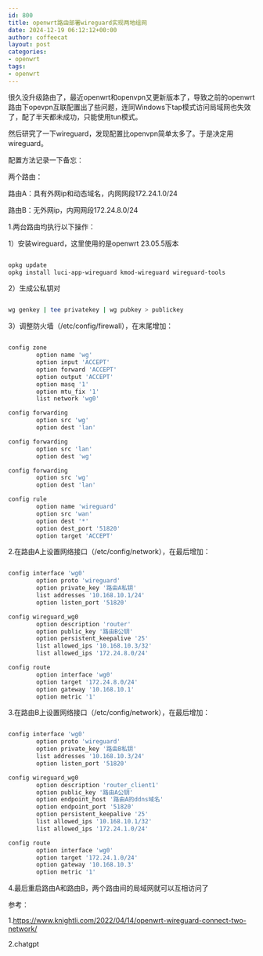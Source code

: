 ```yaml
---
id: 800
title: openwrt路由部署wireguard实现两地组网
date: 2024-12-19 06:12:12+00:00
author: coffeecat
layout: post
categories:
- openwrt
tags:
- openwrt
---
```

很久没升级路由了，最近openwrt和openvpn又更新版本了，导致之前的openwrt路由下opevpn互联配置出了些问题，连同Windows下tap模式访问局域网也失效了，配了半天都未成功，只能使用tun模式。

然后研究了一下wireguard，发现配置比openvpn简单太多了。于是决定用wireguard。

配置方法记录一下备忘：

两个路由：

路由A：具有外网ip和动态域名，内网网段172.24.1.0/24

路由B：无外网ip，内网网段172.24.8.0/24

1.两台路由均执行以下操作：

1）安装wireguard，这里使用的是openwrt 23.05.5版本
```bash

opkg update
opkg install luci-app-wireguard kmod-wireguard wireguard-tools

```

2）生成公私钥对
```bash

wg genkey | tee privatekey | wg pubkey > publickey

```

3）调整防火墙（/etc/config/firewall），在末尾增加：
```bash

config zone
        option name 'wg'
        option input 'ACCEPT'
        option forward 'ACCEPT'
        option output 'ACCEPT'
        option masq '1'
        option mtu_fix '1'
        list network 'wg0'

config forwarding
        option src 'wg'
        option dest 'lan'

config forwarding
        option src 'lan'
        option dest 'wg'

config forwarding
        option src 'wg'
        option dest 'lan'

config rule
        option name 'wireguard'
        option src 'wan'
        option dest '*'
        option dest_port '51820'
        option target 'ACCEPT'


```

2.在路由A上设置网络接口（/etc/config/network），在最后增加：
```bash

config interface 'wg0'
        option proto 'wireguard'
        option private_key '路由A私钥'
        list addresses '10.168.10.1/24'
        option listen_port '51820'

config wireguard_wg0
        option description 'router'
        option public_key '路由B公钥'
        option persistent_keepalive '25'
        list allowed_ips '10.168.10.3/32'
        list allowed_ips '172.24.8.0/24'

config route
        option interface 'wg0'
        option target '172.24.8.0/24'
        option gateway '10.168.10.1'
        option metric '1'

```

3.在路由B上设置网络接口（/etc/config/network），在最后增加：
```bash

config interface 'wg0'
        option proto 'wireguard'
        option private_key '路由B私钥'
        list addresses '10.168.10.3/24'
        option listen_port '51820'

config wireguard_wg0
        option description 'router_client1'
        option public_key '路由A公钥'
        option endpoint_host '路由A的ddns域名'
        option endpoint_port '51820'
        option persistent_keepalive '25'
        list allowed_ips '10.168.10.1/32'
        list allowed_ips '172.24.1.0/24'

config route
        option interface 'wg0'
        option target '172.24.1.0/24'
        option gateway '10.168.10.3'
        option metric '1'

```

4.最后重启路由A和路由B，两个路由间的局域网就可以互相访问了

参考：

1.https://www.knightli.com/2022/04/14/openwrt-wireguard-connect-two-network/

2.chatgpt
